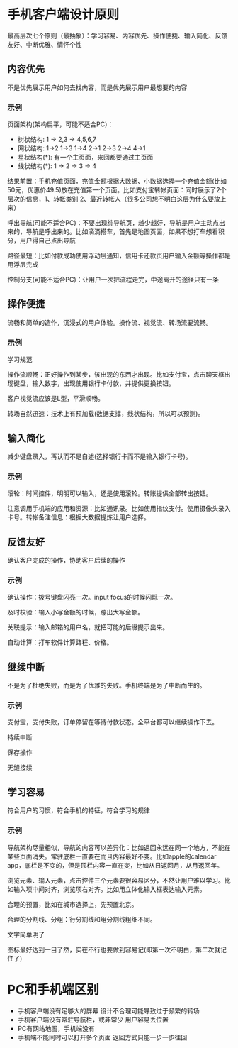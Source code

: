 # 手机客户端设计原则 #

最高层次七个原则（最抽象）：学习容易、内容优先、操作便捷、输入简化、反馈友好、中断优雅、情怀个性

## 内容优先 ##

不是优先展示用户如何去找内容，而是优先展示用户最想要的内容

### 示例 ###

页面架构(架构扁平，可能不适合PC)：
- 树状结构: 1 -> 2,3 -> 4,5,6,7
- 网状结构: 1->2 1->3 1->4 2->1 2->3 2->4 4->1
- 星状结构(*): 有一个主页面，来回都要通过主页面
- 线状结构(*): 1 -> 2 -> 3 -> 4

结果前置：手机充值页面，充值金额根据大数据、小数据选择一个充值金额(比如50元，优惠价49.5)放在充值第一个页面。比如支付宝转帐页面：同时展示了2个层次的信息，1、转帐类别 2、最近转帐人（很多公司想不明白这层为什么要放上来）

呼出导航(可能不适合PC)：不要出现纯导航页，越少越好，导航是用户主动点出来的，导航是呼出来的。比如滴滴搭车，首先是地图页面，如果不想打车想看积分，用户得自己点出导航

路径最短：比如付款成功使用浮动层通知，信用卡还款页用户输入金额等操作都是用浮层完成

控制分支(可能不适合PC)：让用户一次把流程走完，中途离开的途径只有一条

## 操作便捷 ##

流畅和简单的造作，沉浸式的用户体验。操作流、视觉流、转场流要流畅。

### 示例 ###

学习规范

操作流顺畅：正好操作到某步，该出现的东西才出现。比如支付宝，点击聊天框出现键盘，输入数字，出现使用银行卡付款，并提供更换按钮。

客户视觉流应该是L型，平滑顺畅。

转场自然迅速：技术上有预加载(数据支撑，线状结构，所以可以预测)。

## 输入简化 ##

减少键盘录入，再认而不是自述(选择银行卡而不是输入银行卡号)。

### 示例 ###

滚轮：时间控件，明明可以输入，还是使用滚轮。转账提供全部转出按钮。

注意调用手机端的应用和资源：比如通讯录。比如使用指纹支付。使用摄像头录入卡号。转帐备注信息：根据大数据提炼让用户选择。

## 反馈友好 ##

确认客户完成的操作，协助客户后续的操作

### 示例 ###

确认操作：拨号键盘闪亮一次。input focus的时候闪烁一次。

及时校验：输入小写金额的时候，蹦出大写金额。

关联提示：输入邮箱的用户名，就把可能的后缀提示出来。

自动计算：打车软件计算路程、价格。

## 继续中断 ##

不是为了杜绝失败，而是为了优雅的失败。手机终端是为了中断而生的。

### 示例 ###

支付宝，支付失败，订单停留在等待付款状态。全平台都可以继续操作下去。

持续中断

保存操作

无缝接续

## 学习容易 ##

符合用户的习惯，符合手机的特征，符合学习的规律

### 示例 ###

导航架构尽量相似，导航的内容可以差异化：比如返回永远在同一个地方，不能在某些页面消失。常驻底栏一直要在而且内容最好不变。比如apple的calendar app，底栏是不变的，但是顶栏内容一直在变，比如从日返回月，从月返回年。

浏览元素、输入元素，点击控件三个元素要很容易区分，不然让用户难以学习。比如输入项中间对齐，浏览项右对齐。比如用立体化输入框表达输入元素。

合理的预置，比如在城市选择上，先预置北京。

合理的分割线、分组：行分割线和组分割线粗细不同。

文字简单明了

图标最好达到一目了然，实在不行也要做到容易记(即第一次不明白，第二次就记住了)

# PC和手机端区别 #

- 手机客户端没有足够大的屏幕
  设计不合理可能导致过于频繁的转场
- 手机客户端没有常驻导航栏，或非常少
  用户容易丢位置
- PC有网站地图，手机端没有
- 手机端不能同时可以打开多个页面
  返回方式只能一步一步往回

